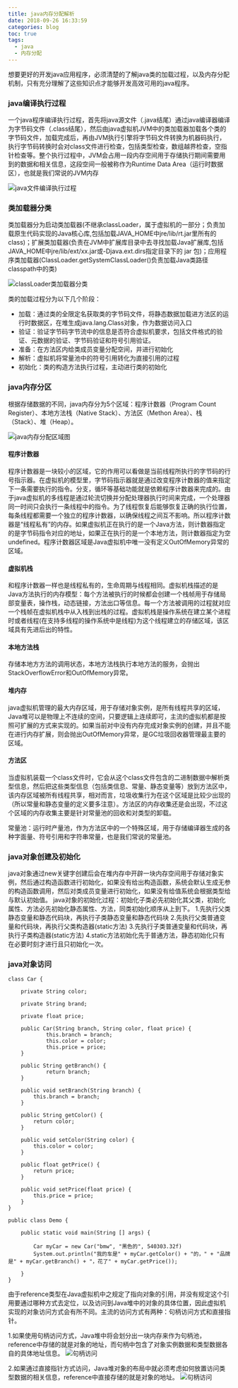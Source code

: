 ```yaml
---
title: java内存分配解析
date: 2018-09-26 16:33:59
categories: blog
toc: true
tags:
  - java
  - 内存分配
---
```

想要更好的开发java应用程序，必须清楚的了解java类的加载过程，以及内存分配机制，只有充分理解了这些知识点才能够开发高效可用的java程序。

### java编译执行过程

一个java程序编译执行过程，首先将java源文件（.java结尾）通过java编译器编译为字节码文件（.class结尾），然后由java虚拟机JVM中的类加载器加载各个类的字节码文件，加载完成后，再由JVM执行引擎将字节码文件转换为机器码执行，执行字节码转换时会对class文件进行检查，包括类型检查，数组越界检查，空指针检查等。整个执行过程中，JVM会占用一段内存空间用于存储执行期间需要用到的数据和相关信息，这段空间一般被称作为Runtime Data Area（运行时数据区），也就是我们常说的JVM内存

![java文件编译执行过程](/assets/img/javaCompiler.png)

<!--more-->

### 类加载器分类
类加载器分为启动类加载器(不继承classLoader，属于虚拟机的一部分；负责加载原生代码实现的Java核心库,包括加载JAVA_HOME中jre/lib/rt.jar里所有的 class)；扩展类加载器(负责在JVM中扩展库目录中去寻找加载Java扩展库,包括JAVA_HOME中jre/lib/ext/xx.jar或-Djava.ext.dirs指定目录下的 jar 包)；应用程序类加载器(ClassLoader.getSystemClassLoader()负责加载Java类路径classpath中的类)

![classLoader类加载器分类](/assets/img/classLoader.png)

类的加载过程分为以下几个阶段：
+ 加载：通过类的全限定名获取类的字节码文件，将静态数据加载进方法区的运行时数据区，在堆生成java.lang.Class对象，作为数据访问入口
+ 验证：验证字节码字节流中的信息是否符合虚拟机要求，包括文件格式的验证、元数据的验证、字节码验证和符号引用验证。
+ 准备：在方法区内给类成员变量分配空间，并进行初始化
+ 解析：虚拟机将常量池中的符号引用转化为直接引用的过程
+ 初始化：类的构造方法执行过程，主动进行类的初始化

### java内存分区
根据存储数据的不同，java内存分为5个区域：程序计数器（Program Count Register）、本地方法栈（Native Stack）、方法区（Methon Area）、栈（Stack）、堆（Heap）。 

![java内存分配区域图](/assets/img/cpuArea.png)

#### 程序计数器
 程序计数器是一块较小的区域，它的作用可以看做是当前线程所执行的字节码的行号指示器。在虚拟机的模型里，字节码指示器就是通过改变程序计数器的值来指定下一条需要执行的指令。分支，循环等基础功能就是依赖程序计数器来完成的。由于java虚拟机的多线程是通过轮流切换并分配处理器执行时间来完成，一个处理器同一时间只会执行一条线程中的指令。为了线程恢复后能够恢复正确的执行位置，每条线程都需要一个独立的程序计数器，以确保线程之间互不影响。所以程序计数器是“线程私有”的内存。如果虚拟机正在执行的是一个Java方法，则计数器指定的是字节码指令对应的地址，如果正在执行的是一个本地方法，则计数器指定为空undefined。程序计数器区域是Java虚拟机中唯一没有定义OutOfMemory异常的区域。
                                                                                                                                                                                                                                       
#### 虚拟机栈
和程序计数器一样也是线程私有的，生命周期与线程相同。虚拟机栈描述的是Java方法执行的内存模型：每个方法被执行的时候都会创建一个栈帧用于存储局部变量表，操作栈，动态链接，方法出口等信息。每一个方法被调用的过程就对应一个栈帧在虚拟机栈中从入栈到出栈的过程。虚拟机栈是操作系统在建立某个进程时或者线程(在支持多线程的操作系统中是线程)为这个线程建立的存储区域，该区域具有先进后出的特性。

#### 本地方法栈
存储本地方方法的调用状态，本地方法栈执行本地方法的服务，会抛出StackOverflowError和OutOfMemory异常。

#### 堆内存
java虚拟机管理的最大内存区域，用于存储对象实例，是所有线程共享的区域，Java堆可以是物理上不连续的空间，只要逻辑上连续即可，主流的虚拟机都是按照可扩展的方式来实现的。如果当前对中没有内存完成对象实例的创建，并且不能在进行内存扩展，则会抛出OutOfMemory异常，是GC垃圾回收器管理最主要的区域。

#### 方法区
当虚拟机装载一个class文件时，它会从这个class文件包含的二进制数据中解析类型信息，然后把这些类型信息（包括类信息、常量、静态变量等）放到方法区中，该内存区域被所有线程共享，相对而言，垃圾收集行为在这个区域是比较少出现的（所以常量和静态变量的定义要多注意）。方法区的内存收集还是会出现，不过这个区域的内存收集主要是针对常量池的回收和对类型的卸载。

常量池：运行时产量池，作为方法区中的一个特殊区域，用于存储编译器生成的各种字面量、符号引用和字符串常量，也是我们常说的常量池。

### java对象创建及初始化
java对象通过new关键字创建后会在堆内存中开辟一块内存空间用于存储对象实例，然后通过构造函数进行初始化，如果没有给出构造函数，系统会默认生成无参的构造函数调用，然后对类成员变量进行初始化，如果没有给值系统会根据类型给与默认初始值。
java对象的初始化过程：初始化子类必先初始化其父类，初始化属性、方法必先初始化静态属性、方法，同类初始化顺序从上到下。
1.先执行父类静态变量和静态代码块，再执行子类静态变量和静态代码块
2.先执行父类普通变量和代码块，再执行父类构造器(static方法) 
3.先执行子类普通变量和代码块，再执行子类构造器(static方法) 
4.static方法初始化先于普通方法，静态初始化只有在必要时刻才进行且只初始化一次。

### java对象访问
```
class Car {

    private String color;
    
    private String brand;
    
    private float price;
    
    public Car(String branch, String color, float price) {
            this.branch = branch;
            this.color = color;
            this.price = price;
    }
    
    public String getBranch() {
            return branch;
    }
    
    public void setBranch(String branch) {
        this.branch = branch;
    }

    public String getColor() {
        return color;
    }

    public void setColor(String color) {
        this.color = color;
    }

    public float getPrice() {
        return price;
    }

    public void setPrice(float price) {
        this.price = price;
    }
}

public class Demo {

    public static void main(String [] args) {
        
        Car myCar = new Car("bmw", "黑色的", 540303.32f)
        System.out.println("我的车是" + myCar.getColor() + "的，" + "品牌是" + myCar.getBranch() + "，花了" + myCar.getPrice());
    
    }
}
```
 由于reference类型在Java虚拟机中之规定了指向对象的引用，并没有规定这个引用要通过哪种方式去定位，以及访问到Java堆中的对象的具体位置，因此虚拟机实现的对象访问方式会有所不同。主流的访问方式有两种：句柄访问方式和直接指针。
 
 1.如果使用句柄访问方式，Java堆中将会划分出一块内存来作为句柄池，reference中存储的就是对象的地址，而句柄中包含了对象实例数据和类型数据各自的具体地址信息。
![句柄访问](/assets/img/visit1.png)

2.如果通过直接指针方式访问，Java堆对象的布局中就必须考虑如何放置访问类型数据的相关信息，reference中直接存储的就是对象的地址。
![句柄访问](/assets/img/visit2.png)